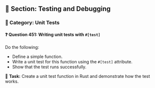 ## 📘 Section: Testing and Debugging  
### 🔹 Category: Unit Tests  
#### ❓ Question 451: Writing unit tests with `#[test]`

Do the following:

- Define a simple function.
- Write a unit test for this function using the `#[test]` attribute.
- Show that the test runs successfully.

🔧 **Task:** Create a unit test function in Rust and demonstrate how the test works.
